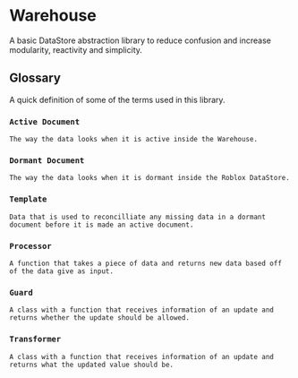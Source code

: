 # Warehouse

A basic DataStore abstraction library to reduce confusion and increase modularity, reactivity and simplicity.

## Glossary

A quick definition of some of the terms used in this library.

### `Active Document`

```
The way the data looks when it is active inside the Warehouse.
```

### `Dormant Document`

```
The way the data looks when it is dormant inside the Roblox DataStore.
```

### `Template`

```
Data that is used to reconcilliate any missing data in a dormant document before it is made an active document.
```

### `Processor`

```
A function that takes a piece of data and returns new data based off of the data give as input.
```

### `Guard`

```
A class with a function that receives information of an update and returns whether the update should be allowed.
```

### `Transformer`

```
A class with a function that receives information of an update and returns what the updated value should be.
```
